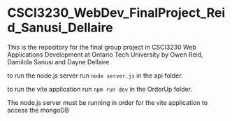 # CSCI3230_WebDev_FinalProject_Reid_Sanusi_Dellaire

This is the repository for the final group project in CSCI3230 Web Applications Development at Ontario Tech University by Owen Reid, Damilola Sanusi and Dayne Dellaire


to run the node.js server run ```node server.js``` in the api folder.

to run the vite application run ```npm run dev``` in the OrderUp folder.

The node.js server must be running in order for the vite application to access the mongoDB
